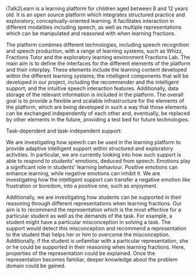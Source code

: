 
iTalk2Learn is a learning platform for children aged between 8 and 12 years old. It is an open source platform which integrates structured practice and exploratory, conceptually-oriented learning. It facilitates interaction in different modalities including speech, as well as multiple representations which can be manipulated and reasoned with when learning fractions.

The platform combines different technologies, including speech recognition and speech production, with a range of learning systems, such as Whizz, Fractions Tutor and the exploratory learning environment Fractions Lab. The main aim is to define the interfaces for the different elements of the platform and their interplay. These elements include the learning content developed within the different learning systems; the intelligent components that will be developed in our project, including the recommender and the intelligent support; and the intuitive speech interaction features. Additionally, data storage of the relevant information is included in the platform. The overall goal is to provide a flexible and scalable infrastructure for the elements of the platform, which are being developed in such a way that those elements can be exchanged independently of each other and, eventually, be replaced by other elements in the future, providing a test bed for future technologies.

Task-dependent and task-independent support:

We are investigating how speech can be used in the learning platform to provide adaptive intelligent support within structured and exploratory activities. In particular, we are currently looking into how such support is able to respond to students' emotions, deduced from speech. Emotions play a significant role in students' learning behaviour. Positive emotions can enhance learning, while negative emotions can inhibit it. We are investigating how the intelligent support can transfer a negative emotion like frustration or boredom, into a positive one, such as enjoyment.

Additionally, we are investigating how students can be supported in their reasoning through different representations when learning fractions. Our aim is to recommend the representation which is the most effective for a particular student as well as the demands of the task. For example, a student might have a particular misconception in solving a task. The support would detect this misconception and recommend a representation to the student that helps her or him to overcome the misconception. Additionally, if the student is unfamiliar with a particular representation, she or he could be supported in their reasoning when learning fractions. Here, properties of the representation could be explained. Once the representation becomes familiar, deeper knowledge about the problem domain could be gained.